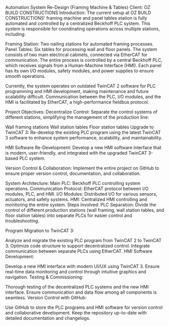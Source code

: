 Automation System Re-Design (Framing Machine & Tables)
Client: OZ BUILD CONSTRUCTIONS
Introduction:
The current setup at OZ BUILD CONSTRUCTIONS' framing machine and panel tables station is fully automated and controlled by a centralized Beckhoff PLC system. This system is responsible for coordinating operations across multiple stations, including:

Framing Station: Two nailing stations for automated framing processes.
Panel Tables: Six tables for processing wall and floor panels.
The system consists of two main electrical cabinets, connected via EtherCAT for communication. The entire process is controlled by a central Beckhoff PLC, which receives signals from a Human-Machine Interface (HMI). Each panel has its own I/O modules, safety modules, and power supplies to ensure smooth operations.

Currently, the system operates on outdated TwinCAT 2 software for PLC programming and HMI development, making maintenance and future scalability difficult. Communication between the PLC, I/O modules, and the HMI is facilitated by EtherCAT, a high-performance fieldbus protocol.

Project Objectives:
Decentralize Control: Separate the control systems of different stations, simplifying the management of the production line:

Wall framing stations
Wall station tables
Floor station tables
Upgrade to TwinCAT 3: Re-develop the existing PLC program using the latest TwinCAT 3 software to enhance system performance, scalability, and maintainability.

HMI Software Re-Development: Develop a new HMI software interface that is modern, user-friendly, and integrated with the upgraded TwinCAT 3-based PLC system.

Version Control & Collaboration: Implement the entire project on GitHub to ensure proper version control, documentation, and collaboration.

System Architecture:
Main PLC: Beckhoff PLC controlling system operations.
Communication Protocol: EtherCAT protocol between I/O modules, PLC, and HMI.
I/O Modules: Distributed I/O for various sensors, actuators, and safety systems.
HMI: Centralized HMI controlling and monitoring the entire system.
Steps Involved:
PLC Separation: Divide the control of different production stations (wall framing, wall station tables, and floor station tables) into separate PLCs for easier control and troubleshooting.

Program Migration to TwinCAT 3:

Analyze and migrate the existing PLC program from TwinCAT 2 to TwinCAT 3.
Optimize code structure to support decentralized control.
Integrate communication between separate PLCs using EtherCAT.
HMI Software Development:

Develop a new HMI interface with modern UI/UX using TwinCAT 3.
Ensure real-time data monitoring and control through intuitive graphics and navigation.
Testing & Commissioning:

Thorough testing of the decentralized PLC systems and the new HMI interface.
Ensure communication and data flow among all components is seamless.
Version Control with GitHub:

Use GitHub to store the PLC programs and HMI software for version control and collaborative development.
Keep the repository up-to-date with detailed documentation and changelogs.
